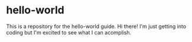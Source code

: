 # hello-world
This is a repository for the hello-world guide.
Hi there!  I'm just getting into coding but I'm excited to see what I can acomplish.
